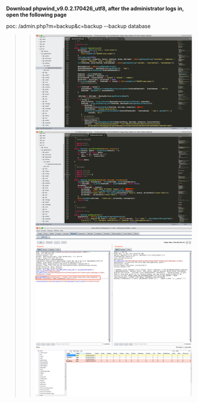 **Download phpwind_v9.0.2.170426_utf8, after the administrator logs in, open the following page**

poc: /admin.php?m=backup&c=backup  --backup database

>> ![](media/1.png)
>> ![](media/2.png)
>> ![](media/3.png)
>> ![](media/4.png)